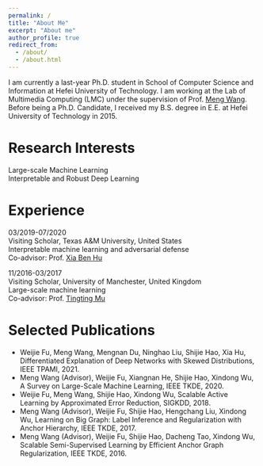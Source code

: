 ```yaml
---
permalink: /
title: "About Me"
excerpt: "About me"
author_profile: true
redirect_from: 
  - /about/
  - /about.html
---
```


I am currently a last-year Ph.D. student in School of Computer Science and Information at Hefei University of Technology. I am working at the Lab of Multimedia Computing (LMC)  under the supervision of Prof. [Meng Wang](https://sites.google.com/view/meng-wang/home). Before being a Ph.D. Candidate, I received my B.S. degree in E.E. at Hefei University of Technology in 2015. 

# Research Interests
Large-scale Machine Learning
<br>Interpretable and Robust Deep Learning


# Experience

03/2019-07/2020 
<br>Visiting Scholar, Texas A&M University, United States 
<br>Interpretable machine learning and adversarial defense
<br>Co-advisor: Prof. [Xia Ben Hu](https://people.engr.tamu.edu/xiahu/index.html)

11/2016-03/2017 
<br>Visiting Scholar, University of Manchester, United Kingdom
<br>Large-scale machine learning
<br>Co-advisor: Prof. [Tingting Mu](https://personalpages.manchester.ac.uk/staff/tingting.mu/Site/About_Me.html)

# Selected Publications
- Weijie Fu, Meng Wang, Mengnan Du, Ninghao Liu, Shijie Hao, Xia Hu, Differentiated Explanation of Deep Networks with Skewed Distributions, IEEE TPAMI, 2021.
- Meng Wang (Advisor), Weijie Fu, Xiangnan He, Shijie Hao, Xindong Wu, A Survey on Large-Scale Machine Learning, IEEE TKDE, 2020.
- Weijie Fu, Meng Wang, Shijie Hao, Xindong Wu, Scalable Active Learning by Approximated Error Reduction, SIGKDD, 2018.
- Meng Wang (Advisor), Weijie Fu, Shijie Hao, Hengchang Liu, Xindong Wu, Learning on Big Graph: Label Inference and Regularization with Anchor Hierarchy, IEEE TKDE, 2017.
- Meng Wang (Advisor), Weijie Fu, Shijie Hao, Dacheng Tao, Xindong Wu, Scalable Semi-Supervised Learning by Efficient Anchor Graph Regularization, IEEE TKDE, 2016.
